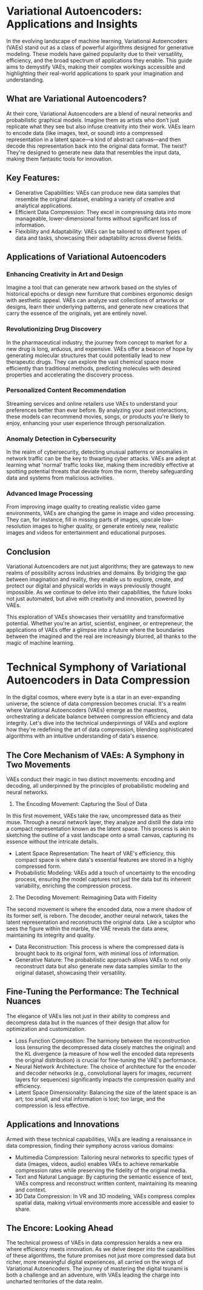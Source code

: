 # Variational Autoencoders: Applications and Insights

In the evolving landscape of machine learning, Variational Autoencoders (VAEs) stand out as a class of powerful algorithms designed for generative modeling. These models have gained popularity due to their versatility, efficiency, and the broad spectrum of applications they enable. This guide aims to demystify VAEs, making their complex workings accessible and highlighting their real-world applications to spark your imagination and understanding.

## What are Variational Autoencoders?
At their core, Variational Autoencoders are a blend of neural networks and probabilistic graphical models. Imagine them as artists who don’t just replicate what they see but also infuse creativity into their work. VAEs learn to encode data (like images, text, or sound) into a compressed representation in a latent space—a kind of abstract canvas—and then decode this representation back into the original data format. The twist? They're designed to generate new data that resembles the input data, making them fantastic tools for innovation.

## Key Features:

* Generative Capabilities: VAEs can produce new data samples that resemble the original dataset, enabling a variety of creative and analytical applications.
* Efficient Data Compression: They excel in compressing data into more manageable, lower-dimensional forms without significant loss of information.
* Flexibility and Adaptability: VAEs can be tailored to different types of data and tasks, showcasing their adaptability across diverse fields.

## Applications of Variational Autoencoders

### Enhancing Creativity in Art and Design

Imagine a tool that can generate new artwork based on the styles of historical epochs or design new furniture that combines ergonomic design with aesthetic appeal. VAEs can analyze vast collections of artworks or designs, learn their underlying patterns, and generate new creations that carry the essence of the originals, yet are entirely novel.

### Revolutionizing Drug Discovery
In the pharmaceutical industry, the journey from concept to market for a new drug is long, arduous, and expensive. VAEs offer a beacon of hope by generating molecular structures that could potentially lead to new therapeutic drugs. They can explore the vast chemical space more efficiently than traditional methods, predicting molecules with desired properties and accelerating the discovery process.

### Personalized Content Recommendation
Streaming services and online retailers use VAEs to understand your preferences better than ever before. By analyzing your past interactions, these models can recommend movies, songs, or products you're likely to enjoy, enhancing your user experience through personalization.

### Anomaly Detection in Cybersecurity
In the realm of cybersecurity, detecting unusual patterns or anomalies in network traffic can be the key to thwarting cyber attacks. VAEs are adept at learning what 'normal' traffic looks like, making them incredibly effective at spotting potential threats that deviate from the norm, thereby safeguarding data and systems from malicious activities.

### Advanced Image Processing
From improving image quality to creating realistic video game environments, VAEs are changing the game in image and video processing. They can, for instance, fill in missing parts of images, upscale low-resolution images to higher quality, or generate entirely new, realistic images and videos for entertainment and educational purposes.

## Conclusion
Variational Autoencoders are not just algorithms; they are gateways to new realms of possibility across industries and domains. By bridging the gap between imagination and reality, they enable us to explore, create, and protect our digital and physical worlds in ways previously thought impossible. As we continue to delve into their capabilities, the future looks not just automated, but alive with creativity and innovation, powered by VAEs.

This exploration of VAEs showcases their versatility and transformative potential. Whether you're an artist, scientist, engineer, or entrepreneur, the applications of VAEs offer a glimpse into a future where the boundaries between the imagined and the real are increasingly blurred, all thanks to the magic of machine learning.



# Technical Symphony of Variational Autoencoders in Data Compression

In the digital cosmos, where every byte is a star in an ever-expanding universe, the science of data compression becomes crucial. It's a realm where Variational Autoencoders (VAEs) emerge as the maestros, orchestrating a delicate balance between compression efficiency and data integrity. Let's dive into the technical underpinnings of VAEs and explore how they're redefining the art of data compression, blending sophisticated algorithms with an intuitive understanding of data's essence.

## The Core Mechanism of VAEs: A Symphony in Two Movements
VAEs conduct their magic in two distinct movements: encoding and decoding, all underpinned by the principles of probabilistic modeling and neural networks.

1. The Encoding Movement: Capturing the Soul of Data

In this first movement, VAEs take the raw, uncompressed data as their muse. Through a neural network layer, they analyze and distill the data into a compact representation known as the latent space. This process is akin to sketching the outline of a vast landscape onto a small canvas, capturing its essence without the intricate details.

* Latent Space Representation: The heart of VAE's efficiency, this compact space is where data's essential features are stored in a highly compressed form.
* Probabilistic Modeling: VAEs add a touch of uncertainty to the encoding process, ensuring the model captures not just the data but its inherent variability, enriching the compression process.

2. The Decoding Movement: Reimagining Data with Fidelity

The second movement is where the encoded data, now a mere shadow of its former self, is reborn. The decoder, another neural network, takes the latent representation and reconstructs the original data. Like a sculptor who sees the figure within the marble, the VAE reveals the data anew, maintaining its integrity and quality.

* Data Reconstruction: This process is where the compressed data is brought back to its original form, with minimal loss of information.
* Generative Nature: The probabilistic approach allows VAEs to not only reconstruct data but also generate new data samples similar to the original dataset, showcasing their versatility.

## Fine-Tuning the Performance: The Technical Nuances

The elegance of VAEs lies not just in their ability to compress and decompress data but in the nuances of their design that allow for optimization and customization.

* Loss Function Composition: The harmony between the reconstruction loss (ensuring the decompressed data closely matches the original) and the KL divergence (a measure of how well the encoded data represents the original distribution) is crucial for fine-tuning the VAE's performance.
* Neural Network Architecture: The choice of architecture for the encoder and decoder networks (e.g., convolutional layers for images, recurrent layers for sequences) significantly impacts the compression quality and efficiency.
* Latent Space Dimensionality: Balancing the size of the latent space is an art; too small, and vital information is lost; too large, and the compression is less effective.

## Applications and Innovations
Armed with these technical capabilities, VAEs are leading a renaissance in data compression, finding their symphony across various domains:

* Multimedia Compression: Tailoring neural networks to specific types of data (images, videos, audio) enables VAEs to achieve remarkable compression rates while preserving the fidelity of the original media.
* Text and Natural Language: By capturing the semantic essence of text, VAEs compress and reconstruct written content, maintaining its meaning and context.
* 3D Data Compression: In VR and 3D modeling, VAEs compress complex spatial data, making virtual environments more accessible and easier to share.

## The Encore: Looking Ahead

The technical prowess of VAEs in data compression heralds a new era where efficiency meets innovation. As we delve deeper into the capabilities of these algorithms, the future promises not just more compressed data but richer, more meaningful digital experiences, all carried on the wings of Variational Autoencoders. The journey of mastering the digital tsunami is both a challenge and an adventure, with VAEs leading the charge into uncharted territories of the data realm.